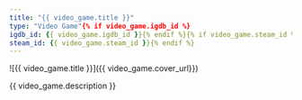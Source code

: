 ```yaml
---
title: "{{ video_game.title }}"
type: "Video Game"{% if video_game.igdb_id %}
igdb_id: {{ video_game.igdb_id }}{% endif %}{% if video_game.steam_id %}
steam_id: {{ video_game.steam_id }}{% endif %}
---
```


![{{ video_game.title }}]({{ video_game.cover_url}})

{{ video_game.description }}
